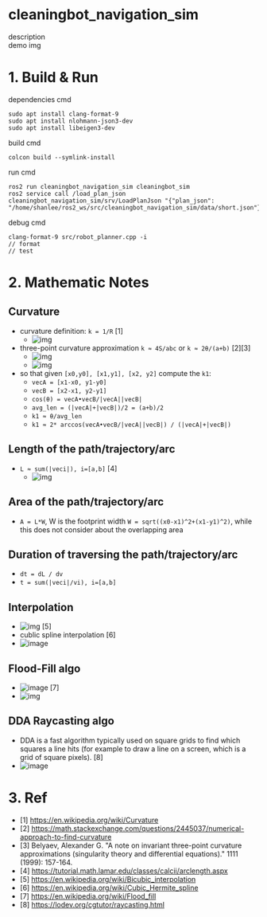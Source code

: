 # cleaningbot_navigation_sim
description  
demo img  

# 1. Build & Run
dependencies cmd
```
sudo apt install clang-format-9
sudo apt install nlohmann-json3-dev
sudo apt install libeigen3-dev
```
build cmd  
```
colcon build --symlink-install 
```
run cmd  
```
ros2 run cleaningbot_navigation_sim cleaningbot_sim 
ros2 service call /load_plan_json cleaningbot_navigation_sim/srv/LoadPlanJson "{"plan_json": "/home/shanlee/ros2_ws/src/cleaningbot_navigation_sim/data/short.json"}"
```
debug cmd
```
clang-format-9 src/robot_planner.cpp -i
// format
// test
```

# 2. Mathematic Notes
## Curvature
  - curvature definition: `k = 1/R` [1]
    - ![img](https://github.com/user-attachments/assets/26aaa8cc-257e-4ff6-a8b8-8c141269a21f)
  - three-point curvature approximation `k ≈ 4S/abc` or `k ≈ 2θ/(a+b)` [2][3]
    - ![img](https://github.com/user-attachments/assets/b76ed77a-2477-4ee0-b0e9-a3734f7a0c11)
    - ![img](https://github.com/user-attachments/assets/0680bda3-0907-434f-ba11-c107d2d3b506)
  - so that given `[x0,y0], [x1,y1], [x2, y2]` compute the `k1`:
    - `vecA = [x1-x0, y1-y0]`
    - `vecB = [x2-x1, y2-y1]`
    - `cos(θ) = vecA•vecB/|vecA||vecB|`
    - `avg_len = (|vecA|+|vecB|)/2 = (a+b)/2`
    - `k1 ≈ θ/avg_len`
    - `k1 ≈ 2* arccos(vecA•vecB/|vecA||vecB|) / (|vecA|+|vecB|) `
## Length of the path/trajectory/arc
  - `L ≈ sum(|veci|), i=[a,b]` [4]
    - ![img](https://github.com/user-attachments/assets/cfa7883c-0693-4996-9b1c-ec68789529ec)
## Area of the path/trajectory/arc
  - `A = L*W`, W is the footprint width `W = sqrt((x0-x1)^2+(x1-y1)^2)`, while this does not consider about the overlapping area
## Duration of traversing the path/trajectory/arc
  - `dt = dL / dv`
  - `t = sum(|veci|/vi), i=[a,b]`
## Interpolation
  - ![img](https://upload.wikimedia.org/wikipedia/commons/thumb/9/90/Comparison_of_1D_and_2D_interpolation.svg/375px-Comparison_of_1D_and_2D_interpolation.svg.png) [5]
  - cublic spline interpolation [6]
  - ![image](https://github.com/user-attachments/assets/92dc1118-157d-4641-ad05-e6f7bff5e9b5)
## Flood-Fill algo
  - ![image](https://github.com/user-attachments/assets/c84cce9a-05fe-44c6-83fc-1fb4a25c3fbb) [7]
  - ![img](https://upload.wikimedia.org/wikipedia/commons/7/7e/Recursive_Flood_Fill_4_%28aka%29.gif)
## DDA Raycasting algo
  - DDA is a fast algorithm typically used on square grids to find which squares a line hits (for example to draw a line on a screen, which is a grid of square pixels). [8]
  - ![image](https://github.com/user-attachments/assets/c4a7636c-8a9f-427d-a34a-70a50c41db60)


# 3. Ref
- [1] https://en.wikipedia.org/wiki/Curvature
- [2] https://math.stackexchange.com/questions/2445037/numerical-approach-to-find-curvature
- [3] Belyaev, Alexander G. "A note on invariant three-point curvature approximations (singularity theory and differential equations)." 1111 (1999): 157-164.
- [4] https://tutorial.math.lamar.edu/classes/calcii/arclength.aspx
- [5] https://en.wikipedia.org/wiki/Bicubic_interpolation
- [6] https://en.wikipedia.org/wiki/Cubic_Hermite_spline
- [7] https://en.wikipedia.org/wiki/Flood_fill
- [8] https://lodev.org/cgtutor/raycasting.html
